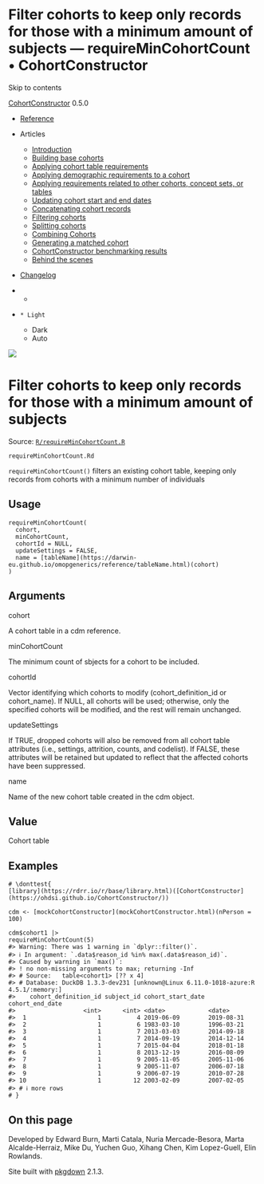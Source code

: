 # Filter cohorts to keep only records for those with a minimum amount of subjects — requireMinCohortCount • CohortConstructor

Skip to contents

[CohortConstructor](../index.html) 0.5.0

  * [Reference](../reference/index.html)
  * Articles
    * [Introduction](../articles/a00_introduction.html)
    * [Building base cohorts](../articles/a01_building_base_cohorts.html)
    * [Applying cohort table requirements](../articles/a02_cohort_table_requirements.html)
    * [Applying demographic requirements to a cohort](../articles/a03_require_demographics.html)
    * [Applying requirements related to other cohorts, concept sets, or tables](../articles/a04_require_intersections.html)
    * [Updating cohort start and end dates](../articles/a05_update_cohort_start_end.html)
    * [Concatenating cohort records](../articles/a06_concatanate_cohorts.html)
    * [Filtering cohorts](../articles/a07_filter_cohorts.html)
    * [Splitting cohorts](../articles/a08_split_cohorts.html)
    * [Combining Cohorts](../articles/a09_combine_cohorts.html)
    * [Generating a matched cohort](../articles/a10_match_cohorts.html)
    * [CohortConstructor benchmarking results](../articles/a11_benchmark.html)
    * [Behind the scenes](../articles/a12_behind_the_scenes.html)
  * [Changelog](../news/index.html)


  *   * [](https://github.com/OHDSI/CohortConstructor/)
  *     * Light
    * Dark
    * Auto



![](../logo.png)

# Filter cohorts to keep only records for those with a minimum amount of subjects

Source: [`R/requireMinCohortCount.R`](https://github.com/OHDSI/CohortConstructor/blob/main/R/requireMinCohortCount.R)

`requireMinCohortCount.Rd`

`requireMinCohortCount()` filters an existing cohort table, keeping only records from cohorts with a minimum number of individuals

## Usage
    
    
    requireMinCohortCount(
      cohort,
      minCohortCount,
      cohortId = NULL,
      updateSettings = FALSE,
      name = [tableName](https://darwin-eu.github.io/omopgenerics/reference/tableName.html)(cohort)
    )

## Arguments

cohort
    

A cohort table in a cdm reference.

minCohortCount
    

The minimum count of sbjects for a cohort to be included.

cohortId
    

Vector identifying which cohorts to modify (cohort_definition_id or cohort_name). If NULL, all cohorts will be used; otherwise, only the specified cohorts will be modified, and the rest will remain unchanged.

updateSettings
    

If TRUE, dropped cohorts will also be removed from all cohort table attributes (i.e., settings, attrition, counts, and codelist). If FALSE, these attributes will be retained but updated to reflect that the affected cohorts have been suppressed.

name
    

Name of the new cohort table created in the cdm object.

## Value

Cohort table

## Examples
    
    
    # \donttest{
    [library](https://rdrr.io/r/base/library.html)([CohortConstructor](https://ohdsi.github.io/CohortConstructor/))
    
    cdm <- [mockCohortConstructor](mockCohortConstructor.html)(nPerson = 100)
    
    cdm$cohort1 |>
    requireMinCohortCount(5)
    #> Warning: There was 1 warning in `dplyr::filter()`.
    #> ℹ In argument: `.data$reason_id %in% max(.data$reason_id)`.
    #> Caused by warning in `max()`:
    #> ! no non-missing arguments to max; returning -Inf
    #> # Source:   table<cohort1> [?? x 4]
    #> # Database: DuckDB 1.3.3-dev231 [unknown@Linux 6.11.0-1018-azure:R 4.5.1/:memory:]
    #>    cohort_definition_id subject_id cohort_start_date cohort_end_date
    #>                   <int>      <int> <date>            <date>         
    #>  1                    1          4 2019-06-09        2019-08-31     
    #>  2                    1          6 1983-03-10        1996-03-21     
    #>  3                    1          7 2013-03-03        2014-09-18     
    #>  4                    1          7 2014-09-19        2014-12-14     
    #>  5                    1          7 2015-04-04        2018-01-18     
    #>  6                    1          8 2013-12-19        2016-08-09     
    #>  7                    1          9 2005-11-05        2005-11-06     
    #>  8                    1          9 2005-11-07        2006-07-18     
    #>  9                    1          9 2006-07-19        2010-07-28     
    #> 10                    1         12 2003-02-09        2007-02-05     
    #> # ℹ more rows
    # }
    

## On this page

Developed by Edward Burn, Marti Catala, Nuria Mercade-Besora, Marta Alcalde-Herraiz, Mike Du, Yuchen Guo, Xihang Chen, Kim Lopez-Guell, Elin Rowlands.

Site built with [pkgdown](https://pkgdown.r-lib.org/) 2.1.3.
